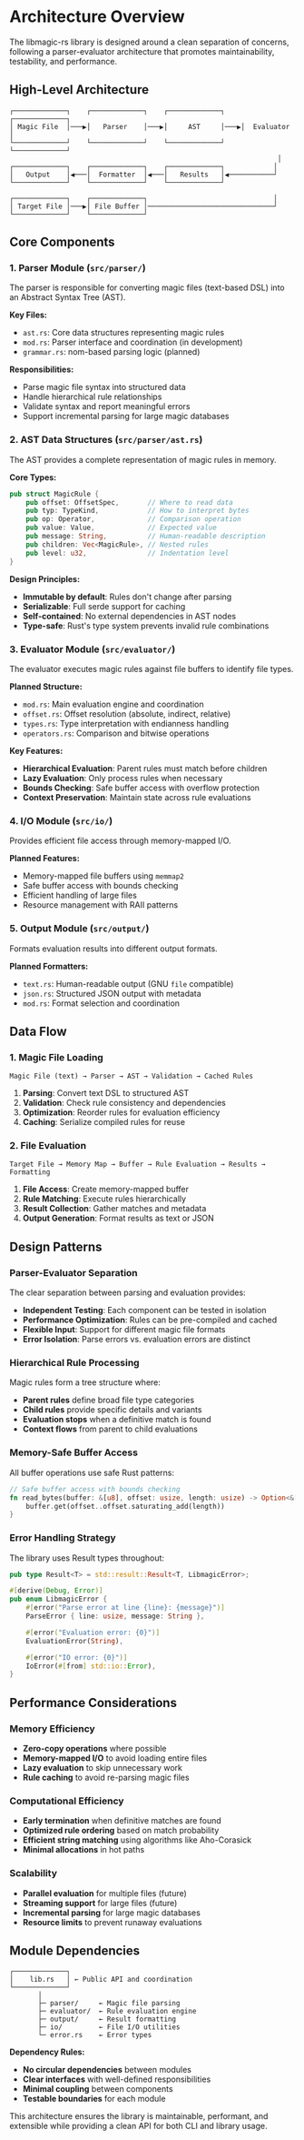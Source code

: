 # Architecture Overview

The libmagic-rs library is designed around a clean separation of concerns, following a parser-evaluator architecture that promotes maintainability, testability, and performance.

## High-Level Architecture

```text
┌─────────────┐    ┌─────────────┐    ┌─────────────┐    ┌─────────────┐
│ Magic File  │───▶│   Parser    │───▶│     AST     │───▶│  Evaluator  │
└─────────────┘    └─────────────┘    └─────────────┘    └─────────────┘
                                                                  │
┌─────────────┐    ┌─────────────┐    ┌─────────────┐            │
│   Output    │◀───│  Formatter  │◀───│   Results   │◀───────────┘
└─────────────┘    └─────────────┘    └─────────────┘

┌─────────────┐    ┌─────────────┐                               │
│ Target File │───▶│ File Buffer │───────────────────────────────┘
└─────────────┘    └─────────────┘
```

## Core Components

### 1. Parser Module (`src/parser/`)

The parser is responsible for converting magic files (text-based DSL) into an Abstract Syntax Tree (AST).

**Key Files:**

- `ast.rs`: Core data structures representing magic rules
- `mod.rs`: Parser interface and coordination (in development)
- `grammar.rs`: nom-based parsing logic (planned)

**Responsibilities:**

- Parse magic file syntax into structured data
- Handle hierarchical rule relationships
- Validate syntax and report meaningful errors
- Support incremental parsing for large magic databases

### 2. AST Data Structures (`src/parser/ast.rs`)

The AST provides a complete representation of magic rules in memory.

**Core Types:**

```rust
pub struct MagicRule {
    pub offset: OffsetSpec,       // Where to read data
    pub typ: TypeKind,            // How to interpret bytes
    pub op: Operator,             // Comparison operation
    pub value: Value,             // Expected value
    pub message: String,          // Human-readable description
    pub children: Vec<MagicRule>, // Nested rules
    pub level: u32,               // Indentation level
}
```

**Design Principles:**

- **Immutable by default**: Rules don't change after parsing
- **Serializable**: Full serde support for caching
- **Self-contained**: No external dependencies in AST nodes
- **Type-safe**: Rust's type system prevents invalid rule combinations

### 3. Evaluator Module (`src/evaluator/`)

The evaluator executes magic rules against file buffers to identify file types.

**Planned Structure:**

- `mod.rs`: Main evaluation engine and coordination
- `offset.rs`: Offset resolution (absolute, indirect, relative)
- `types.rs`: Type interpretation with endianness handling
- `operators.rs`: Comparison and bitwise operations

**Key Features:**

- **Hierarchical Evaluation**: Parent rules must match before children
- **Lazy Evaluation**: Only process rules when necessary
- **Bounds Checking**: Safe buffer access with overflow protection
- **Context Preservation**: Maintain state across rule evaluations

### 4. I/O Module (`src/io/`)

Provides efficient file access through memory-mapped I/O.

**Planned Features:**

- Memory-mapped file buffers using `memmap2`
- Safe buffer access with bounds checking
- Efficient handling of large files
- Resource management with RAII patterns

### 5. Output Module (`src/output/`)

Formats evaluation results into different output formats.

**Planned Formatters:**

- `text.rs`: Human-readable output (GNU `file` compatible)
- `json.rs`: Structured JSON output with metadata
- `mod.rs`: Format selection and coordination

## Data Flow

### 1. Magic File Loading

```text
Magic File (text) → Parser → AST → Validation → Cached Rules
```

1. **Parsing**: Convert text DSL to structured AST
2. **Validation**: Check rule consistency and dependencies
3. **Optimization**: Reorder rules for evaluation efficiency
4. **Caching**: Serialize compiled rules for reuse

### 2. File Evaluation

```text
Target File → Memory Map → Buffer → Rule Evaluation → Results → Formatting
```

1. **File Access**: Create memory-mapped buffer
2. **Rule Matching**: Execute rules hierarchically
3. **Result Collection**: Gather matches and metadata
4. **Output Generation**: Format results as text or JSON

## Design Patterns

### Parser-Evaluator Separation

The clear separation between parsing and evaluation provides:

- **Independent Testing**: Each component can be tested in isolation
- **Performance Optimization**: Rules can be pre-compiled and cached
- **Flexible Input**: Support for different magic file formats
- **Error Isolation**: Parse errors vs. evaluation errors are distinct

### Hierarchical Rule Processing

Magic rules form a tree structure where:

- **Parent rules** define broad file type categories
- **Child rules** provide specific details and variants
- **Evaluation stops** when a definitive match is found
- **Context flows** from parent to child evaluations

### Memory-Safe Buffer Access

All buffer operations use safe Rust patterns:

```rust
// Safe buffer access with bounds checking
fn read_bytes(buffer: &[u8], offset: usize, length: usize) -> Option<&[u8]> {
    buffer.get(offset..offset.saturating_add(length))
}
```

### Error Handling Strategy

The library uses Result types throughout:

```rust
pub type Result<T> = std::result::Result<T, LibmagicError>;

#[derive(Debug, Error)]
pub enum LibmagicError {
    #[error("Parse error at line {line}: {message}")]
    ParseError { line: usize, message: String },

    #[error("Evaluation error: {0}")]
    EvaluationError(String),

    #[error("IO error: {0}")]
    IoError(#[from] std::io::Error),
}
```

## Performance Considerations

### Memory Efficiency

- **Zero-copy operations** where possible
- **Memory-mapped I/O** to avoid loading entire files
- **Lazy evaluation** to skip unnecessary work
- **Rule caching** to avoid re-parsing magic files

### Computational Efficiency

- **Early termination** when definitive matches are found
- **Optimized rule ordering** based on match probability
- **Efficient string matching** using algorithms like Aho-Corasick
- **Minimal allocations** in hot paths

### Scalability

- **Parallel evaluation** for multiple files (future)
- **Streaming support** for large files (future)
- **Incremental parsing** for large magic databases
- **Resource limits** to prevent runaway evaluations

## Module Dependencies

```text
┌─────────────┐
│    lib.rs   │ ← Public API and coordination
└─────────────┘
       │
       ├─ parser/     ← Magic file parsing
       ├─ evaluator/  ← Rule evaluation engine
       ├─ output/     ← Result formatting
       ├─ io/         ← File I/O utilities
       └─ error.rs    ← Error types
```

**Dependency Rules:**

- **No circular dependencies** between modules
- **Clear interfaces** with well-defined responsibilities
- **Minimal coupling** between components
- **Testable boundaries** for each module

This architecture ensures the library is maintainable, performant, and extensible while providing a clean API for both CLI and library usage.
